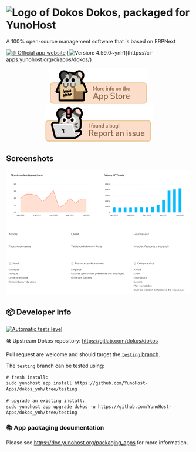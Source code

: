 <!--
N.B.: This README was automatically generated by <https://github.com/YunoHost/apps_tools/blob/main/readme_generator>
It shall NOT be edited by hand.
-->

<h1>
  <img src="https://raw.githubusercontent.com/YunoHost/apps/main/logos/dokos.png" width="32px" alt="Logo of Dokos">
  Dokos, packaged for YunoHost
</h1>

A 100% open-source management software that is based on ERPNext

[![🌐 Official app website](https://img.shields.io/badge/Official_app_website-darkgreen?style=for-the-badge)](https://dokos.io/)
[![Version: 4.59.0~ynh1](https://img.shields.io/badge/Version-4.59.0~ynh1-rgb(18,138,11)?style=for-the-badge)](https://ci-apps.yunohost.org/ci/apps/dokos/)

<div align="center">
<a href="https://apps.yunohost.org/app/dokos"><img height="100px" src="https://github.com/YunoHost/yunohost-artwork/raw/refs/heads/main/badges/neopossum-badges/badge_more_info_on_the_appstore.svg"/></a>
<a href="https://github.com/YunoHost-Apps/dokos_ynh/issues"><img height="100px" src="https://github.com/YunoHost/yunohost-artwork/raw/refs/heads/main/badges/neopossum-badges/badge_report_an_issue.svg"/></a>
</div>


## Screenshots
![Screenshot of Dokos](./doc/screenshots/dashboard.png)

## 📦 Developer info

[![Automatic tests level](https://apps.yunohost.org/badge/cilevel/dokos)](https://ci-apps.yunohost.org/ci/apps/dokos/)

🛠️ Upstream Dokos repository: <https://gitlab.com/dokos/dokos>

Pull request are welcome and should target the [`testing` branch](https://github.com/YunoHost-Apps/dokos_ynh/tree/testing).

The `testing` branch can be tested using:
```
# fresh install:
sudo yunohost app install https://github.com/YunoHost-Apps/dokos_ynh/tree/testing

# upgrade an existing install:
sudo yunohost app upgrade dokos -u https://github.com/YunoHost-Apps/dokos_ynh/tree/testing
```

### 📚 App packaging documentation

Please see <https://doc.yunohost.org/packaging_apps> for more information.